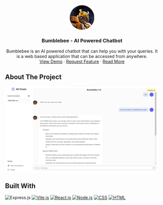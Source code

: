 <!-- PROJECT LOGO -->
<br />
<div align="center">
  <a href="https://bumblebee.thapatilak.com.np/">
    <img src="/frontend/src/images/favicon.png" alt="Logo" width="80" height="80">
  </a>

<h3 align="center">Bumblebee - AI Powered Chatbot</h3>

  <p align="center">
Bumblebee is an AI powered chatbot that can help you with your queries. It is a web based application that can be accessed from anywhere.    
<br />
    <a href="https://bumblebee.thapatilak.com.np/">View Demo</a>
    ·
    <a href="https://github.com/jrTilak/bumblebee/issues">Request Feature</a>
    ·
    <a href="https://jrtilak.me/">Read More</a>
  </p>
</div>


<!-- ABOUT THE PROJECT -->
## About The Project
[![Product Name Screen Shot][product-screenshot]]([https://example.com](/frontend/src/images/hero-image.png))

## Built With
 
![Express.js](https://img.shields.io/badge/express.js-%23404d59.svg?style=for-the-badge&logo=express&logoColor=%2361DAFB) [![Vite.js][Vite.js]][Vite-url] [![React.js][React.js]][React-url] [![Node.js][Node.js]][Node-url] [![CSS][CSS]][CSS-url] [![HTML][HTML]][HTML-url]


<!-- MARKDOWN LINKS & IMAGES -->
<!-- https://www.markdownguide.org/basic-syntax/#reference-style-links -->
[contributors-shield]: https://img.shields.io/github/contributors/jrtilak/bumblebee.svg?style=for-the-badge
[contributors-url]: https://github.com/jrtilak/bumblebee/graphs/contributors
[forks-shield]: https://img.shields.io/github/forks/jrtilak/bumblebee.svg?style=for-the-badge
[forks-url]: https://github.com/jrtilak/bumblebee/network/members
[stars-shield]: https://img.shields.io/github/stars/jrtilak/bumblebee.svg?style=for-the-badge
[stars-url]: https://github.com/jrtilak/bumblebee/stargazers
[issues-shield]: https://img.shields.io/github/issues/jrtilak/bumblebee.svg?style=for-the-badge
[issues-url]: https://github.com/jrtilak/bumblebee/issues
[product-screenshot]: /frontend/src/images/hero-image.png
[React.js]: https://img.shields.io/badge/React.js-20232A?style=for-the-badge&logo=react&logoColor=61DAFB
[React-url]: https://reactjs.org
[Vite.js]: https://img.shields.io/badge/vite-%23646CFF.svg?style=for-the-badge&logo=vite&logoColor=white
[vite-url]: https://vitejs.dev/
[Javascript]: https://img.shields.io/badge/javascript-%23323330.svg?style=for-the-badge&logo=javascript&logoColor=%23F7DF1E
[Javascript-url]: https://developer.mozilla.org/en-US/docs/Web/JavaScript
[CSS]: https://img.shields.io/badge/css3-%231572B6.svg?style=for-the-badge&logo=css3&logoColor=white
[CSS-url]: https://developer.mozilla.org/en-US/docs/Web/css
[HTML]: https://img.shields.io/badge/html5-%23E34F26.svg?style=for-the-badge&logo=html5&logoColor=white
[HTML-url]: https://developer.mozilla.org/en-US/docs/Web/html
[Node.js]: https://img.shields.io/badge/node.js-6DA55F?style=for-the-badge&logo=node.js&logoColor=white
[Node-url]: https://nodejs.org/en
